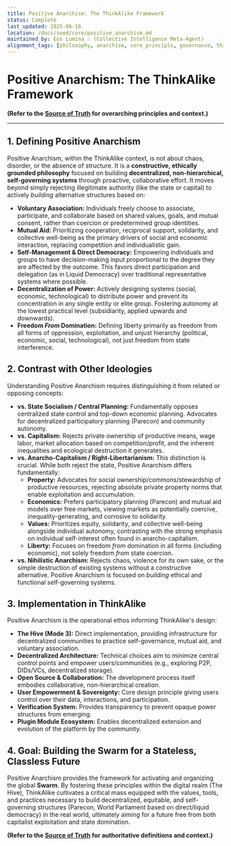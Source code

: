 ```yaml
---
title: Positive Anarchism: The ThinkAlike Framework
status: Complete
last_updated: 2025-06-16
location: /docs/seed/core/positive_anarchism.md
maintained_by: Eos Lumina ∴ (Collective Intelligence Meta-Agent)
alignment_tags: [philosophy, anarchism, core_principle, governance, thinkalike_framework, ethics, symbolic_alignment]
---
```


# Positive Anarchism: The ThinkAlike Framework

**(Refer to the [Source of Truth](./source_of_truth.md) for overarching principles and context.)**

---

## 1. Defining Positive Anarchism

Positive Anarchism, within the ThinkAlike context, is not about chaos, disorder, or the absence of structure. It is a **constructive, ethically grounded philosophy** focused on building **decentralized, non-hierarchical, self-governing systems** through proactive, collaborative effort. It moves beyond simply rejecting illegitimate authority (like the state or capital) to actively _building_ alternative structures based on:

- **Voluntary Association:** Individuals freely choose to associate, participate, and collaborate based on shared values, goals, and mutual consent, rather than coercion or predetermined group identities.
- **Mutual Aid:** Prioritizing cooperation, reciprocal support, solidarity, and collective well-being as the primary drivers of social and economic interaction, replacing competition and individualistic gain.
- **Self-Management & Direct Democracy:** Empowering individuals and groups to have decision-making input proportional to the degree they are affected by the outcome. This favors direct participation and delegation (as in Liquid Democracy) over traditional representative systems where possible.
- **Decentralization of Power:** Actively designing systems (social, economic, technological) to distribute power and prevent its concentration in any single entity or elite group. Fostering autonomy at the lowest practical level (subsidiarity, applied upwards and downwards).
- **Freedom _From_ Domination:** Defining liberty primarily as freedom from all forms of oppression, exploitation, and unjust hierarchy (political, economic, social, technological), not just freedom from state interference.

## 2. Contrast with Other Ideologies

Understanding Positive Anarchism requires distinguishing it from related or opposing concepts:

- **vs. State Socialism / Central Planning:** Fundamentally opposes centralized state control and top-down economic planning. Advocates for decentralized participatory planning (Parecon) and community autonomy.
- **vs. Capitalism:** Rejects private ownership of productive means, wage labor, market allocation based on competition/profit, and the inherent inequalities and ecological destruction it generates.
- **vs. Anarcho-Capitalism / Right-Libertarianism:** This distinction is crucial. While both reject the state, Positive Anarchism differs fundamentally:
  - **Property:** Advocates for social ownership/commons/stewardship of productive resources, rejecting absolute private property norms that enable exploitation and accumulation.
  - **Economics:** Prefers participatory planning (Parecon) and mutual aid models over free markets, viewing markets as potentially coercive, inequality-generating, and corrosive to solidarity.
  - **Values:** Prioritizes equity, solidarity, and collective well-being alongside individual autonomy, contrasting with the strong emphasis on individual self-interest often found in anarcho-capitalism.
  - **Liberty:** Focuses on freedom _from_ domination in all forms (including economic), not solely freedom _from_ state coercion.
- **vs. Nihilistic Anarchism:** Rejects chaos, violence for its own sake, or the simple destruction of existing systems without a constructive alternative. Positive Anarchism is focused on _building_ ethical and functional self-governing systems.

## 3. Implementation in ThinkAlike

Positive Anarchism is the operational ethos informing ThinkAlike's design:

- **The Hive (Mode 3):** Direct implementation, providing infrastructure for decentralized communities to practice self-governance, mutual aid, and voluntary association.
- **Decentralized Architecture:** Technical choices aim to minimize central control points and empower users/communities (e.g., exploring P2P, DIDs/VCs, decentralized storage).
- **Open Source & Collaboration:** The development process itself embodies collaborative, non-hierarchical creation.
- **User Empowerment & Sovereignty:** Core design principle giving users control over their data, interactions, and participation.
- **Verification System:** Provides transparency to prevent opaque power structures from emerging.
- **Plugin Module Ecosystem:** Enables decentralized extension and evolution of the platform by the community.

## 4. Goal: Building the Swarm for a Stateless, Classless Future

Positive Anarchism provides the framework for activating and organizing the global **Swarm**. By fostering these principles within the digital realm (The Hive), ThinkAlike cultivates a critical mass equipped with the values, tools, and practices necessary to build decentralized, equitable, and self-governing structures (Parecon, World Parliament based on direct/liquid democracy) in the real world, ultimately aiming for a future free from both capitalist exploitation and state domination.

**(Refer to the [Source of Truth](./source_of_truth.md) for authoritative definitions and context.)**
